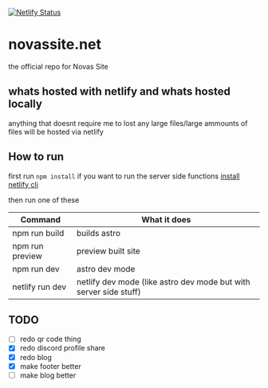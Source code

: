 [![Netlify Status](https://api.netlify.com/api/v1/badges/94b89afa-2e50-49ab-94db-46dca3418353/deploy-status)](https://app.netlify.com/sites/novassite/deploys)

# novassite.net
the official repo for Novas Site

## whats hosted with netlify and whats hosted locally

anything that doesnt require me to lost any large files/large ammounts of files will be hosted via netlify

## How to run

first run ``npm install``
if you want to run the server side functions [install netlify cli](https://docs.netlify.com/cli/get-started/)


then run one of these

| Command | What it does |
| -------- | ------- |
| npm run build | builds astro |
| npm run preview | preview built site |
| npm run dev | astro dev mode |
| netlify run dev | netlify dev mode (like astro dev mode but with server side stuff) |


## TODO
- [ ] redo qr code thing
- [X] redo discord profile share
- [X] redo blog
- [X] make footer better
- [ ] make blog better
